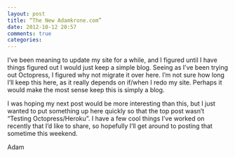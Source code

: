 ```yaml
---
layout: post
title: “The New Adamkrone.com”
date: 2012-10-12 20:57
comments: true
categories: 
---
```

I’ve been meaning to update my site for a while, and I figured until I have things figured out I would just keep a simple blog. Seeing as I’ve been trying out Octopress, I figured why not migrate it over here. I’m not sure how long I’ll keep this here, as it really depends on if/when I redo my site. Perhaps it would make the most sense keep this is simply a blog.

I was hoping my next post would be more interesting than this, but I just wanted to put something up here quickly so that the top post wasn’t “Testing Octopress/Heroku”. I have a few cool things I’ve worked on recently that I’d like to share, so hopefully I’ll get around to posting that sometime this weekend.

Adam